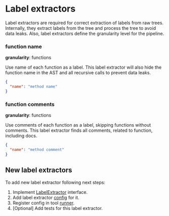 # Label extractors

Label extractors are required for correct extraction of labels from raw trees.
Internally, they extract labels from the tree and process the tree to avoid data leaks.
Also, label extractors define the granularity level for the pipeline.

### function name
**granularity**: functions

Use name of each function as a label.
This label extractor will also hide the function name in the AST and all recursive calls to prevent data leaks.

```json
{
  "name": "method name"
}
```

### function comments
**granularity**: functions

Use comments of each function as a label, skipping functions without comments.
This label extractor finds all comments, related to function, including docs.

```json
{
  "name": "method comment"
}
```

## New label extractors

To add new label extractor following next steps:
1. Implement [LabelExtractor](../psiminer-core/src/main/kotlin/labelextractor/LabelExtractor.kt) interface.
2. Add label extractor [config](../psiminer-cli/src/main/kotlin/config/LabelExtractorConfigs.kt) for it.
3. Register config in tool [runner](../psiminer-cli/src/main/kotlin/PluginRunner.kt).
4. [Optional] Add tests for this label extractor.
